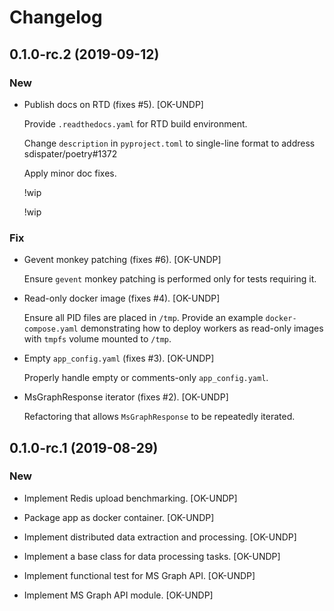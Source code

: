 # Changelog


## 0.1.0-rc.2 (2019-09-12)

### New

* Publish docs on RTD (fixes #5). [OK-UNDP]

  Provide `.readthedocs.yaml` for RTD build environment.

  Change `description` in `pyproject.toml` to single-line format to address sdispater/poetry#1372

  Apply minor doc fixes.

  !wip

  !wip

### Fix

* Gevent monkey patching (fixes #6). [OK-UNDP]

  Ensure `gevent` monkey patching is performed
  only for tests requiring it.

* Read-only docker image (fixes #4). [OK-UNDP]

  Ensure all PID files are placed in `/tmp`. Provide an example
  `docker-compose.yaml` demonstrating how to deploy workers as
  read-only images with `tmpfs` volume mounted to `/tmp`.

* Empty `app_config.yaml` (fixes #3). [OK-UNDP]

  Properly handle empty or comments-only `app_config.yaml`.

* MsGraphResponse iterator (fixes #2). [OK-UNDP]

  Refactoring that allows `MsGraphResponse` to be repeatedly iterated.


## 0.1.0-rc.1 (2019-08-29)

### New

* Implement Redis upload benchmarking. [OK-UNDP]

* Package app as docker container. [OK-UNDP]

* Implement distributed data extraction and processing. [OK-UNDP]

* Implement a base class for data processing tasks. [OK-UNDP]

* Implement functional test for MS Graph API. [OK-UNDP]

* Implement MS Graph API module. [OK-UNDP]


